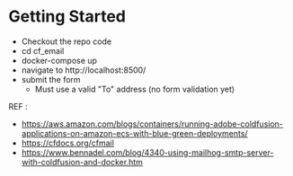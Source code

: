 # Getting Started
* Checkout the repo code
* cd cf_email
* docker-compose up
* navigate to http://localhost:8500/
* submit the form
	* Must use a valid "To" address (no form validation yet)


REF : 
* https://aws.amazon.com/blogs/containers/running-adobe-coldfusion-applications-on-amazon-ecs-with-blue-green-deployments/
* https://cfdocs.org/cfmail
* https://www.bennadel.com/blog/4340-using-mailhog-smtp-server-with-coldfusion-and-docker.htm

